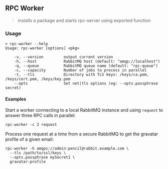 ## RPC Worker

> installs a package and starts rpc-server using exported function


### Usage

```
> rpc-worker --help
Usage: rpc-worker [options] <pkg>

    -v, --version         output current version
    -h, --host            RabbitMQ host (default: "amqp://localhost")
    -q, --queue           RabbitMQ queue name (default: "rpc-queue")
    -c, --capacity        Number of jobs to process in parallel
    -t, --tls             Directory with TLS keys: /keys/ca.pem, /keys/cert.pem, /keys/key.pem
    --opts                Set net|tls options (eg: --opts.passphrase secret)
```

#### Examples

Start a worker connecting to a local RabbitMQ instance and using `request` to
answer three RPC calls in parallel:

`rpc-worker -c 3 request`

Process one request at a time from a secure RabbitMQ to get the gravatar
profile of a given email:

```
rpc-worker -h amqps://admin:pencil@rabbit.example.com \
  --tls /path/to/ssl/keys \
  --opts.passphrase mySecret1 \
  gravatar-profile
```
